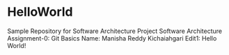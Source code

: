 # HelloWorld
Sample Repository for Software Architecture Project
Software Architecture Assignment-0:
Git Basics
Name: Manisha Reddy Kichaiahgari
Edit1: Hello World!
